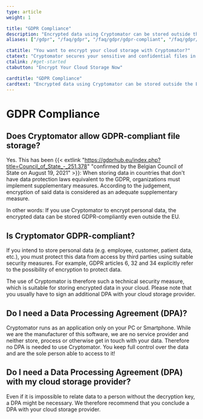 ```yaml
---
type: article
weight: 1

title: "GDPR Compliance"
description: "Encrypted data using Cryptomator can be stored outside the EU in a GDPR-compliant and secure way."
aliases: ["/gdpr", "/faq/gdpr", "/faq/gdpr/gdpr-compliant", "/faq/gdpr/dpa-cryptomator", "/faq/gdpr/dpa-cloudprovider"]

ctatitle: "You want to encrypt your cloud storage with Cryptomator?"
ctatext: "Cryptomator secures your sensitive and confidential files in the cloud using end-to-end encryption. Cryptomator Hub manages team access and is ideal for teams and organizations."
ctalink: /#get-started
ctabutton: "Encrypt Your Cloud Storage Now"

cardtitle: "GDPR Compliance"
cardtext: "Encrypted data using Cryptomator can be stored outside the EU in a GDPR-compliant and secure way."
---
```


# GDPR Compliance

## Does Cryptomator allow GDPR-compliant file storage?
Yes. This has been {{< extlink "https://gdprhub.eu/index.php?title=Council_of_State_-_251.378" "confirmed by the Belgian Council of State on August 19, 2021" >}}: When storing data in countries that don't have data protection laws equivalent to the GDPR, organizations must implement supplementary measures. According to the judgement, encryption of said data is considered as an adequate supplementary measure.

In other words: If you use Cryptomator to encrypt personal data, the encrypted data can be stored GDPR-compliantly even outside the EU.

## Is Cryptomator GDPR-compliant?
If you intend to store personal data (e.g. employee, customer, patient data, etc.), you must protect this data from access by third parties using suitable security measures. For example, GDPR articles 6, 32 and 34 explicitly refer to the possibility of encryption to protect data.

The use of Cryptomator is therefore such a technical security measure, which is suitable for storing encrypted data in your cloud. Please note that you usually have to sign an additional DPA with your cloud storage provider.

## Do I need a Data Processing Agreement (DPA)?
Cryptomator runs as an application only on your PC or Smartphone. While we are the manufacturer of this software, we are no service provider and neither store, process or otherwise get in touch with your data. Therefore no DPA is needed to use Cryptomator. You keep full control over the data and are the sole person able to access to it!

## Do I need a Data Processing Agreement (DPA) with my cloud storage provider?
Even if it is impossible to relate data to a person without the decryption key, a DPA might be necessary. We therefore recommend that you conclude a DPA with your cloud storage provider.
